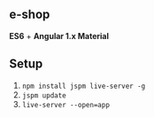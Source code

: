 ## e-shop
**ES6** + **Angular 1.x Material**

## Setup
1) `npm install jspm live-server -g`
2) `jspm update`
3) `live-server --open=app`


